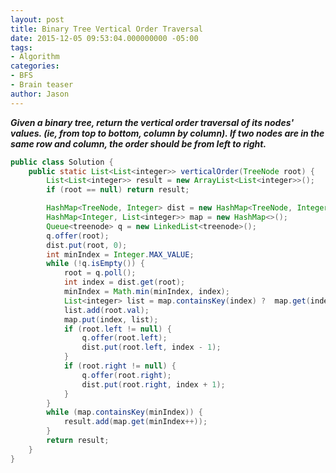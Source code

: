 ```yaml
---
layout: post
title: Binary Tree Vertical Order Traversal
date: 2015-12-05 09:53:04.000000000 -05:00
tags:
- Algorithm
categories:
- BFS
- Brain teaser
author: Jason
---
```

<p><strong><em>Given a binary tree, return the vertical order traversal of its nodes' values. (ie, from top to bottom, column by column). If two nodes are in the same row and column, the order should be from left to right.</em></strong></p>


``` java
public class Solution {
    public static List<List<integer>> verticalOrder(TreeNode root) {
        List<List<integer>> result = new ArrayList<List<integer>>();
        if (root == null) return result;

        HashMap<TreeNode, Integer> dist = new HashMap<TreeNode, Integer>();
        HashMap<Integer, List<integer>> map = new HashMap<>();
        Queue<treenode> q = new LinkedList<treenode>();
        q.offer(root);
        dist.put(root, 0);
        int minIndex = Integer.MAX_VALUE;
        while (!q.isEmpty()) {
            root = q.poll();
            int index = dist.get(root);
            minIndex = Math.min(minIndex, index);
            List<integer> list = map.containsKey(index) ?  map.get(index) : new ArrayList<>();
            list.add(root.val);
            map.put(index, list);
            if (root.left != null) {
                q.offer(root.left);
                dist.put(root.left, index - 1);
            }
            if (root.right != null) {
                q.offer(root.right);
                dist.put(root.right, index + 1);
            }
        }
        while (map.containsKey(minIndex)) {
            result.add(map.get(minIndex++));
        }
        return result;
    }
}
```
